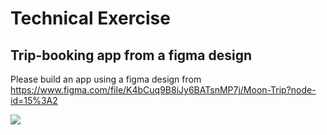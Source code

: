 # Technical Exercise

## Trip-booking app from a figma design

Please build an app using a figma design from 
https://www.figma.com/file/K4bCuq9B8iJy6BATsnMP7j/Moon-Trip?node-id=15%3A2

![](src/images/moon_trip_figma.png)